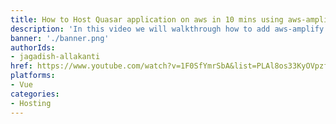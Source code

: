 ```yaml
---
title: How to Host Quasar application on aws in 10 mins using aws-amplify
description: 'In this video we will walkthrough how to add aws-amplify framework support to Quasar application and then we proceed adding aws hosting capability to your applicaiton using aws-amplify cli and host our applicaiton on aws all under 10 minutes.'
banner: './banner.png'
authorIds:
- jagadish-allakanti
href: https://www.youtube.com/watch?v=1F0SfYmrSbA&list=PLAl8os33KyOVpzfYznpguV_5euzKJ626V&index=4
platforms:
- Vue
categories:
- Hosting
---
```

